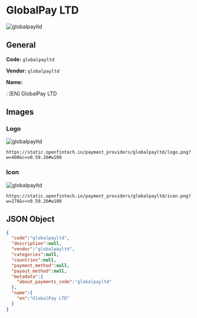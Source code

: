 
# GlobalPay LTD 
![globalpayltd](https://static.openfintech.io/payment_providers/globalpayltd/logo.png?w=400&c=v0.59.26#w100)  

## General 
 
**Code:** `globalpayltd` 
 
**Vendor:** `globalpayltd` 
 
**Name:** 
 
:	[EN] GlobalPay LTD 
 

## Images 

### Logo 
 
![globalpayltd](https://static.openfintech.io/payment_providers/globalpayltd/logo.png?w=400&c=v0.59.26#w100)  

```
https://static.openfintech.io/payment_providers/globalpayltd/logo.png?w=400&c=v0.59.26#w100
```  

### Icon 
 
![globalpayltd](https://static.openfintech.io/payment_providers/globalpayltd/icon.png?w=278&c=v0.59.26#w100)  

```
https://static.openfintech.io/payment_providers/globalpayltd/icon.png?w=278&c=v0.59.26#w100
```  

## JSON Object 

```json
{
  "code":"globalpayltd",
  "description":null,
  "vendor":"globalpayltd",
  "categories":null,
  "countries":null,
  "payment_method":null,
  "payout_method":null,
  "metadata":{
    "about_payments_code":"globalpayltd"
  },
  "name":{
    "en":"GlobalPay LTD"
  }
}
```  
